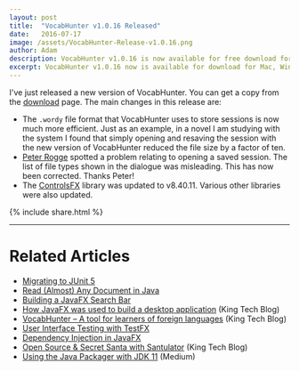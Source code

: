 ```yaml
---
layout: post
title:  "VocabHunter v1.0.16 Released"
date:   2016-07-17
image: /assets/VocabHunter-Release-v1.0.16.png
author: Adam
description: VocabHunter v1.0.16 is now available for free download for Mac, Windows and Linux
excerpt: VocabHunter v1.0.16 now is available for download for Mac, Windows and Linux.  Take a look here to find out what's new!
---
```

I've just released a new version of VocabHunter.  You can get a copy from the [download](/download) page.  The main changes in this release are:

* The `.wordy` file format that VocabHunter uses to store sessions is now much more efficient.  Just as an example, in a novel I am studying with the system I found that simply opening and resaving the session with the new version of VocabHunter reduced the file size by a factor of ten.
* [Peter Rogge](https://github.com/Naoghuman) spotted a problem relating to opening a saved session.  The list of file types shown in the dialogue was misleading.  This has now been corrected.  Thanks Peter!
* The [ControlsFX](https://github.com/controlsfx/controlsfx) library was updated to v8.40.11.  Various other libraries were also updated.

{% include share.html %}
___

# Related Articles
* [Migrating to JUnit 5]
* [Read (Almost) Any Document in Java]
* [Building a JavaFX Search Bar]
* [How JavaFX was used to build a desktop application][KingTechBlog2] (King Tech Blog)
* [VocabHunter – A tool for learners of foreign languages][KingTechBlog1] (King Tech Blog)
* [User Interface Testing with TestFX][TestFX]
* [Dependency Injection in JavaFX][DependencyInjection]
* [Open Source & Secret Santa with Santulator] (King Tech Blog)
* [Using the Java Packager with JDK 11] (Medium)

[TestFX]:/2016/07/27/TestFX.html
[DependencyInjection]:/2016/11/13/JavaFX-Dependency-Injection.html
[Building a JavaFX Search Bar]:/2017/01/15/Search-Bar.html
[Read (Almost) Any Document in Java]:/2017/04/30/Read-Any-Document-Format.html
[Migrating to JUnit 5]:/2017/10/17/migrating-to-junit-5.html
[Using the Java Packager with JDK 11]:https://medium.com/@adam_carroll/java-packager-with-jdk11-31b3d620f4a8

[KingTechBlog1]:https://medium.com/techking/vocabhunter-a-tool-for-learners-of-foreign-languages-55c467a6250c
[KingTechBlog2]:https://medium.com/techking/how-javafx-was-used-to-build-a-desktop-application-7d4c680d8dc
[Open Source & Secret Santa with Santulator]:https://medium.com/techking/open-source-secret-santa-with-santulator-9101972359fc
